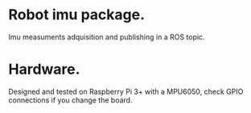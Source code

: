 # Robot imu package.
Imu measuments adquisition and publishing in a ROS topic.

# Hardware.
Designed and tested on Raspberry Pi 3+ with a MPU6050, check GPIO connections if you change the board.